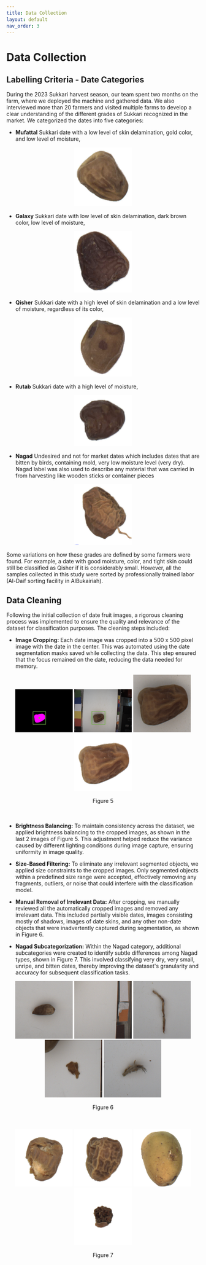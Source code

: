 ```yaml
---
title: Data Collection
layout: default
nav_order: 3
---
```


# Data Collection

## Labelling Criteria - Date Categories

During the 2023 Sukkari harvest season, our team spent two months on the
farm, where we deployed the machine and gathered data. We also
interviewed more than 20 farmers and visited multiple farms to develop a
clear understanding of the different grades of Sukkari recognized in the
market. We categorized the dates into five categories:

-   **Mufattal** Sukkari date with a low level of skin delamination,
    gold color, and low level of moisture,
    
<p align="center">
  <img src="assets/images/Mufattal.png" width="150" text="Mufattal">
</p>
    
-   **Galaxy** Sukkari date with low level of skin delamination, dark
    brown color, low level of moisture,
    
  <p align="center">
  <img src="assets/images/Galaxy.png" width="150" text="Galaxy">
</p>

-   **Qisher** Sukkari date with a high level of skin delamination and a
    low level of moisture, regardless of its color,
    
<p align="center">
  <img src="assets/images/Qisher.png" width="150" text="Qisher">
</p>
    
-   **Rutab** Sukkari date with a high level of moisture,

<p align="center">
  <img src="assets/images/Rutab.png" width="150" text="Rutab">
</p>
    
-   **Nagad** Undesired and not for market dates which includes dates
    that are bitten by birds, containing mold, very low moisture level
    (very dry). Nagad label was also used to describe any material that
    was carried in from harvesting like wooden sticks or container
    pieces
<p align="center">
  <img src="assets/images/Nagad.png" width="150" text="Nagad">
</p>

Some variations on how these grades are defined by some farmers were
found. For example, a date with good moisture, color, and tight skin
could still be classified as Qisher if it is considerably small.
However, all the samples collected in this study were sorted by
professionally trained labor (Al-Daif sorting facility in AlBukairiah).

## Data Cleaning

Following the initial collection of date fruit images, a rigorous
cleaning process was implemented to ensure the quality and relevance of
the dataset for classification purposes. The cleaning steps included:

-   **Image Cropping:** Each date image was cropped into a
    500 x 500 pixel image with the date in the center. This was
    automated using the date segmentation masks saved while collecting
    the data. This step ensured that the focus remained on the date,
    reducing the data needed for memory. 
<p align="center">
  <img src="assets/images/mask_0014_box.png" width="150" text="">
  <img src="assets/images/bgrimg_0014_box.png" width="150" text="">
  <img src="assets/images/CR_DateImage_bgrimg_0014.png" width="150" text="">
  <img src="assets/images/WB_DateImage_bgrimg_0014.png" width="150" text="">
</p>
<div align="center">
    Figure 5
</div>
<br/><br/>

-   **Brightness Balancing:** To maintain consistency across the
    dataset, we applied brightness balancing to the cropped images, as
    shown in the last 2 images of Figure 5. This adjustment helped reduce the
    variance caused by different lighting conditions during image
    capture, ensuring uniformity in image quality.
    
-   **Size-Based Filtering:** To eliminate any irrelevant segmented
    objects, we applied size constraints to the cropped images. Only
    segmented objects within a predefined size range were accepted,
    effectively removing any fragments, outliers, or noise that could
    interfere with the classification model.

-   **Manual Removal of Irrelevant Data:** After cropping, we manually
    reviewed all the automatically cropped images and removed any
    irrelevant data. This included partially visible dates, images
    consisting mostly of shadows, images of date skins, and any other
    non-date objects that were inadvertently captured during
    segmentation, as shown in Figure 6.

-   **Nagad Subcategorization:** Within the Nagad category, additional
    subcategories were created to identify subtle differences among
    Nagad types, shown in Figure 7. This involved classifying very dry, very
    small, unripe, and bitten dates, thereby improving the dataset's
    granularity and accuracy for subsequent classification tasks.


<p align="center">
  <img src="assets/images/clean_1.png" width="150" text="">
  <img src="assets/images/clean_2.png" width="150" text="">
  <img src="assets/images/clean_3.png" width="150" text="">
  <img src="assets/images/clean_4.png" width="150" text="">
  <img src="assets/images/clean_5.png" width="150" text="">
</p>
<div align="center">
    Figure 6
</div>
<br/><br/>

<p align="center">
  <img src="assets/images/nagad_bitten.png" width="150" text="">
  <img src="assets/images/nagad_2.png" width="150" text="">
  <img src="assets/images/nagad_notripe.png" width="150" text="">
  <img src="assets/images/nagad_small.png" width="150" text="">
</p>
<div align="center">
    Figure 7
</div>
<br/><br/>
